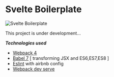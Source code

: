 # Svelte Boilerplate

![Svelte Boilerplate](https://raw.githubusercontent.com/omidnikrah/svelte-boilerplate/master/banner.png)

This project is under development...

***Technologies used***

* [Webpack 4](https://github.com/webpack/webpack) 
* [Babel 7](https://github.com/babel/babel) [ transforming JSX and ES6,ES7,ES8 ]
* [Eslint](https://github.com/eslint/eslint/) with airbnb config
* [Webpack dev serve](https://github.com/webpack/webpack-dev-server) 
